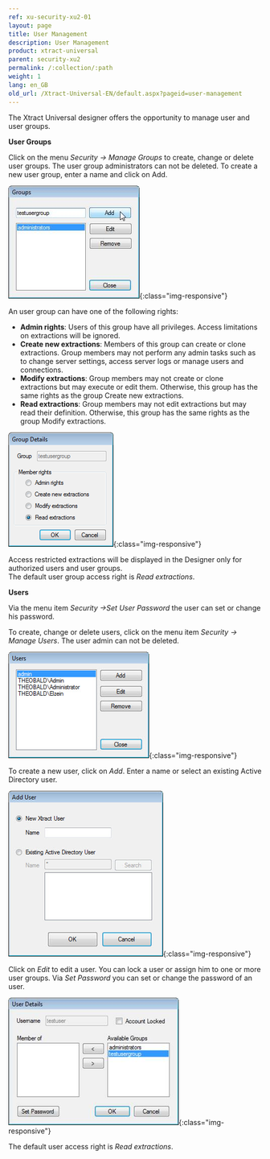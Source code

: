 ```yaml
---
ref: xu-security-xu2-01
layout: page
title: User Management
description: User Management
product: xtract-universal
parent: security-xu2
permalink: /:collection/:path
weight: 1
lang: en_GB
old_url: /Xtract-Universal-EN/default.aspx?pageid=user-management
---
```


The Xtract Universal designer offers the opportunity to manage user and user groups. 

**User Groups**

Click on the menu *Security -> Manage Groups* to create, change or delete user groups. The user group administrators can not be deleted. To create a new user group, enter a name and click on Add.

![User-Management-Groups](/img/content/User-Management-Groups.png){:class="img-responsive"}

An user group can have one of the following rights:

- **Admin rights**: Users of this group have all privileges. Access limitations on extractions will be ignored.
- **Create new extractions**: Members of this group can create or clone extractions. Group members may not perform any admin tasks such as to change server settings, access server logs or manage users and connections.
- **Modify extractions**: Group members may not create or clone extractions but may execute or edit them. Otherwise, this group has the same rights as the group Create new extractions.
- **Read extractions**: Group members may not edit extractions but may read their definition. Otherwise, this group has the same rights as the group Modify extractions.

![User-Management-Group-Details](/img/content/User-Management-Group-Details.png){:class="img-responsive"}

Access restricted extractions will be displayed in the Designer only for authorized users and user groups.<br>
The default user group access right is *Read extractions*.


**Users**

Via the menu item *Security ->Set User Password* the user can set or change his password.

To create, change or delete users, click on the menu item *Security -> Manage Users*. The user admin can not be deleted.

![User-Management-View-Users](/img/content/User-Management-View-Users.png){:class="img-responsive"}

To create a new user, click on *Add*. Enter a name or select an existing Active Directory user.

![User-Management-Add-User](/img/content/User-Management-Add-User.png){:class="img-responsive"}

Click on *Edit* to edit a user. You can lock a user or assign him to one or more user groups. Via *Set Password* you can set or change the password of an user.

![User-Management-User-Details](/img/content/User-Management-User-Details.png){:class="img-responsive"}

The default user access right is *Read extractions*.

